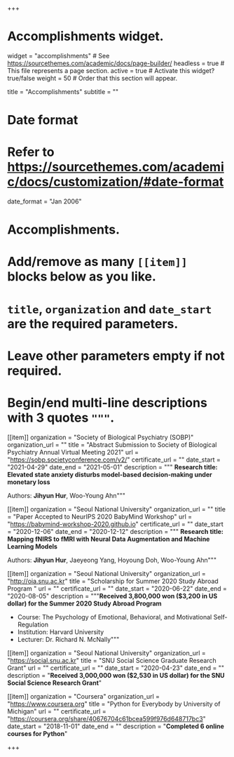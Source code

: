 +++
# Accomplishments widget.
widget = "accomplishments"  # See https://sourcethemes.com/academic/docs/page-builder/
headless = true  # This file represents a page section.
active = true  # Activate this widget? true/false
weight = 50  # Order that this section will appear.

title = "Accomplish&shy;ments"
subtitle = ""

# Date format
#   Refer to https://sourcethemes.com/academic/docs/customization/#date-format
date_format = "Jan 2006"

# Accomplishments.
#   Add/remove as many `[[item]]` blocks below as you like.
#   `title`, `organization` and `date_start` are the required parameters.
#   Leave other parameters empty if not required.
#   Begin/end multi-line descriptions with 3 quotes `"""`.
[[item]]
  organization = "Society of Biological Psychiatry (SOBP)"
  organization_url = ""
  title = "Abstract Submission to Society of Biological Psychiatry Annual Virtual Meeting 2021"
  url = "https://sobp.societyconference.com/v2/"
  certificate_url = ""
  date_start = "2021-04-29"
  date_end = "2021-05-01"
  description = """
  **Research title: Elevated state anxiety disturbs model-based decision-making under monetary loss**
  
  Authors: **Jihyun Hur**, Woo-Young Ahn"""

[[item]]
  organization = "Seoul National University"
  organization_url = ""
  title = "Paper Accepted to NeurIPS 2020 BabyMind Workshop"
  url = "https://babymind-workshop-2020.github.io"
  certificate_url = ""
  date_start = "2020-12-06"
  date_end = "2020-12-12"
  description = """
  **Research title: Mapping fNIRS to fMRI with Neural Data Augmentation and Machine Learning Models**
  
  Authors: **Jihyun Hur**, Jaeyeong Yang, Hoyoung Doh, Woo-Young Ahn"""

[[item]]
  organization = "Seoul National University"
  organization_url = "http://oia.snu.ac.kr"
  title = "Scholarship for Summer 2020 Study Abroad Program "
  url = ""
  certificate_url = ""
  date_start = "2020-06-22"
  date_end = "2020-08-05"
  description = """**Received 3,800,000 won ($3,200 in US dollar) for the Summer 2020 Study Abroad Program** 
  
  * Course: The Psychology of Emotional, Behavioral, and Motivational Self-Regulation
  * Institution: Harvard University
  * Lecturer: Dr. Richard N. McNally"""
  
[[item]]
  organization = "Seoul National University"
  organization_url = "https://social.snu.ac.kr"
  title = "SNU Social Science Graduate Research Grant"
  url = ""
  certificate_url = ""
  date_start = "2020-04-23"
  date_end = ""
  description = "**Received 3,000,000 won ($2,530 in US dollar) for the SNU Social Science Research Grant**"

[[item]]
  organization = "Coursera"
  organization_url = "https://www.coursera.org"
  title = "Python for Everybody by University of Michigan"
  url = ""
  certificate_url = "https://coursera.org/share/40676704c61bcea599f976d648717bc3"
  date_start = "2018-11-01"
  date_end = ""
  description = "**Completed 6 online courses for Python**"

+++ 

